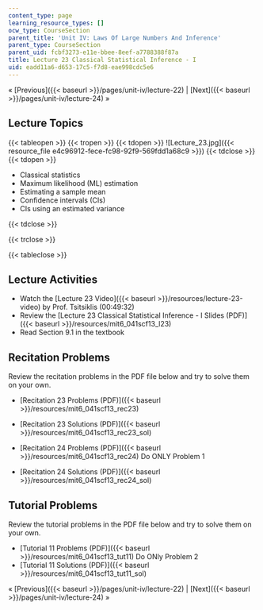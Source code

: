 ```yaml
---
content_type: page
learning_resource_types: []
ocw_type: CourseSection
parent_title: 'Unit IV: Laws Of Large Numbers And Inference'
parent_type: CourseSection
parent_uid: fcbf3273-e11e-bbee-8eef-a7788388f87a
title: Lecture 23 Classical Statistical Inference - I
uid: eadd11a6-d653-17c5-f7d8-eae998cdc5e6
---
```


« [Previous]({{< baseurl >}}/pages/unit-iv/lecture-22) | [Next]({{< baseurl >}}/pages/unit-iv/lecture-24) »

Lecture Topics
--------------

{{< tableopen >}}
{{< tropen >}}
{{< tdopen >}}
![Lecture_23.jpg]({{< resource_file e4c96912-fece-fc98-92f9-569fdd1a68c9 >}})
{{< tdclose >}}
{{< tdopen >}}


*   Classical statistics
*   Maximum likelihood (ML) estimation
*   Estimating a sample mean
*   Confidence intervals (CIs)
*   CIs using an estimated variance


{{< tdclose >}}

{{< trclose >}}

{{< tableclose >}}

Lecture Activities
------------------

*   Watch the [Lecture 23 Video]({{< baseurl >}}/resources/lecture-23-video) by Prof. Tsitsiklis (00:49:32)
*   Review the [Lecture 23 Classical Statistical Inference - I Slides (PDF)]({{< baseurl >}}/resources/mit6_041scf13_l23)
*   Read Section 9.1 in the textbook

Recitation Problems
-------------------

Review the recitation problems in the PDF file below and try to solve them on your own.

*   [Recitation 23 Problems (PDF)]({{< baseurl >}}/resources/mit6_041scf13_rec23)
*   [Recitation 23 Solutions (PDF)]({{< baseurl >}}/resources/mit6_041scf13_rec23_sol)

*   [Recitation 24 Problems (PDF)]({{< baseurl >}}/resources/mit6_041scf13_rec24) Do ONLY Problem 1
*   [Recitation 24 Solutions (PDF)]({{< baseurl >}}/resources/mit6_041scf13_rec24_sol)

Tutorial Problems
-----------------

Review the tutorial problems in the PDF file below and try to solve them on your own.

*   [Tutorial 11 Problems (PDF)]({{< baseurl >}}/resources/mit6_041scf13_tut11) Do ONly Problem 2
*   [Tutorial 11 Solutions (PDF)]({{< baseurl >}}/resources/mit6_041scf13_tut11_sol)

« [Previous]({{< baseurl >}}/pages/unit-iv/lecture-22) | [Next]({{< baseurl >}}/pages/unit-iv/lecture-24) »